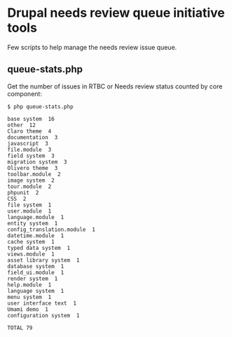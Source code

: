 # Drupal needs review queue initiative tools

Few scripts to help manage the needs review issue queue.

## queue-stats.php

Get the number of issues in RTBC or Needs review status counted by core component: 

```
$ php queue-stats.php

base system  16
other  12
Claro theme  4
documentation  3
javascript  3
file.module  3
field system  3
migration system  3
Olivero theme  3
toolbar.module  2
image system  2
tour.module  2
phpunit  2
CSS  2
file system  1
user.module  1
language.module  1
entity system  1
config_translation.module  1
datetime.module  1
cache system  1
typed data system  1
views.module  1
asset library system  1
database system  1
field_ui.module  1
render system  1
help.module  1
language system  1
menu system  1
user interface text  1
Umami demo  1
configuration system  1

TOTAL 79
```

